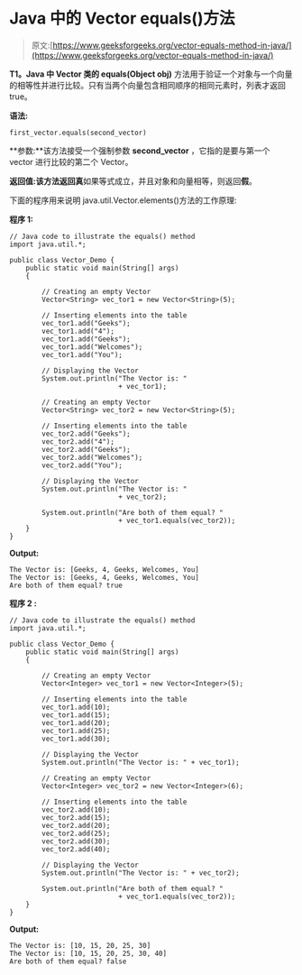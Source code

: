 # Java 中的 Vector equals()方法

> 原文:[https://www.geeksforgeeks.org/vector-equals-method-in-java/](https://www.geeksforgeeks.org/vector-equals-method-in-java/)

**T1。Java 中 Vector 类的 equals(Object obj)** 方法用于验证一个对象与一个向量的相等性并进行比较。只有当两个向量包含相同顺序的相同元素时，列表才返回 true。

**语法:**

```
first_vector.equals(second_vector)
```

**参数:**该方法接受一个强制参数 **second_vector** ，它指的是要与第一个 vector 进行比较的第二个 Vector。

**返回值:**该方法返回**真**如果等式成立，并且对象和向量相等，则返回**假**。

下面的程序用来说明 java.util.Vector.elements()方法的工作原理:

**程序 1:**

```
// Java code to illustrate the equals() method
import java.util.*;

public class Vector_Demo {
    public static void main(String[] args)
    {

        // Creating an empty Vector
        Vector<String> vec_tor1 = new Vector<String>(5);

        // Inserting elements into the table
        vec_tor1.add("Geeks");
        vec_tor1.add("4");
        vec_tor1.add("Geeks");
        vec_tor1.add("Welcomes");
        vec_tor1.add("You");

        // Displaying the Vector
        System.out.println("The Vector is: "
                           + vec_tor1);

        // Creating an empty Vector
        Vector<String> vec_tor2 = new Vector<String>(5);

        // Inserting elements into the table
        vec_tor2.add("Geeks");
        vec_tor2.add("4");
        vec_tor2.add("Geeks");
        vec_tor2.add("Welcomes");
        vec_tor2.add("You");

        // Displaying the Vector
        System.out.println("The Vector is: "
                           + vec_tor2);

        System.out.println("Are both of them equal? "
                           + vec_tor1.equals(vec_tor2));
    }
}
```

**Output:**

```
The Vector is: [Geeks, 4, Geeks, Welcomes, You]
The Vector is: [Geeks, 4, Geeks, Welcomes, You]
Are both of them equal? true

```

**程序 2 :**

```
// Java code to illustrate the equals() method
import java.util.*;

public class Vector_Demo {
    public static void main(String[] args)
    {

        // Creating an empty Vector
        Vector<Integer> vec_tor1 = new Vector<Integer>(5);

        // Inserting elements into the table
        vec_tor1.add(10);
        vec_tor1.add(15);
        vec_tor1.add(20);
        vec_tor1.add(25);
        vec_tor1.add(30);

        // Displaying the Vector
        System.out.println("The Vector is: " + vec_tor1);

        // Creating an empty Vector
        Vector<Integer> vec_tor2 = new Vector<Integer>(6);

        // Inserting elements into the table
        vec_tor2.add(10);
        vec_tor2.add(15);
        vec_tor2.add(20);
        vec_tor2.add(25);
        vec_tor2.add(30);
        vec_tor2.add(40);

        // Displaying the Vector
        System.out.println("The Vector is: " + vec_tor2);

        System.out.println("Are both of them equal? "
                           + vec_tor1.equals(vec_tor2));
    }
}
```

**Output:**

```
The Vector is: [10, 15, 20, 25, 30]
The Vector is: [10, 15, 20, 25, 30, 40]
Are both of them equal? false

```